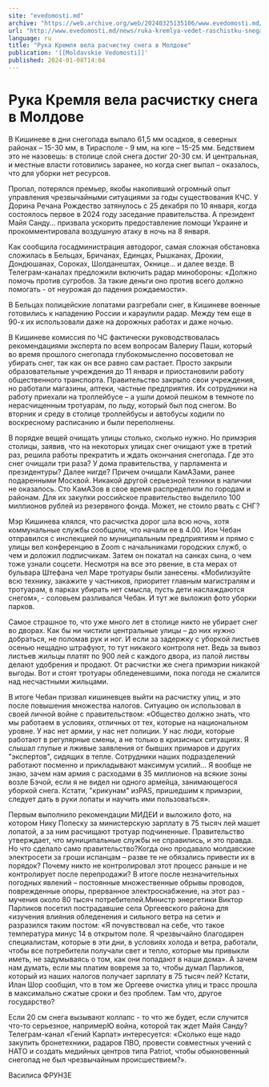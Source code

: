 ```yaml
---
site: "evedomosti.md"
archive: "https://web.archive.org/web/20240325135106/www.evedomosti.md/news/ruka-kremlya-vedet-raschistku-snega-v-moldove"
url: "http://www.evedomosti.md/news/ruka-kremlya-vedet-raschistku-snega-v-moldove"
language: ru
title: "Рука Кремля вела расчистку снега в Молдове"
publication: '[[Moldavskie Vedomosti]]'
published: 2024-01-08T14:04
---
```


# Рука Кремля вела расчистку снега в Молдове

В Кишиневе в дни снегопада выпало 61,5 мм осадков, в северных районах – 15-30 мм, в Тирасполе - 9 мм, на юге – 15-25 мм. Бедствием это не назовешь: в столице слой снега достиг 20-30 см. И центральная, и местные власти готовились заранее, но когда снег выпал – оказалось, что для уборки нет ресурсов.

Пропал, потерялся премьер, якобы накопивший огромный опыт управления чрезвычайными ситуациями за годы существования КЧС. У Дорина Речана Рождество затянулось с 25 декабря по 10 января, когда состоялось первое в 2024 году заседание правительства. А президент Майя Санду… призвала ускорить предоставление помощи Украине и прокомментировала воздушную атаку в ночь на 8 января.

Как сообщила госадминистрация автодорог, самая сложная обстановка сложилась в Бельцах, Бричанах, Единцах, Рышканах, Дрокии, Дондюшанах, Сороках, Шолданештах, Окнице... и далее везде. В Телеграм-каналах предложили включить радар минобороны: «Должно помочь против сугробов. За такие деньги оно против всего должно помогать - от неурожая до падения рождаемости».

В Бельцах полицейские лопатами разгребали снег, в Кишиневе военные готовились к нападению России и караулили радар. Между тем еще в 90-х их использовали даже на дорожных работах и даже ночью.

В Кишиневе комиссия по ЧС фактически руководствовалась рекомендациями эксперта по всем вопросам Валериу Паши, который во время прошлого снегопада глубокомысленно посоветовал не убирать снег, так как он все равно сам растает. Просто закрыли образовательные учреждения до 11 января и приостановили работу общественного транспорта. Правительство закрыло свои учреждения, но работали магазины, аптеки, частные предприятия. Их сотрудники на работу приехали на троллейбусе – а ушли домой пешком в темноте по нерасчищенным тротуарам, по льду, который был под снегом. Во вторник и среду в столице троллейбусы и автобусы ходили по воскресному расписанию и были переполнены.

В порядке вещей очищать улицы столько, сколько нужно. Но примэрия столицы, заявив, что на некоторых улицах снег очищают уже в третий раз, решила работы прекратить и ждать окончания снегопада. Где это снег очищали три раза? У дома правительства, у парламента и президентуры? Далее нигде? Причем очищали КамАЗами, ранее подаренными Москвой. Никакой другой серьезной техники в наличии не оказалось. Сто КамАЗов в свое время распределили по городам и районам. Для их закупки российское правительство выделило 100 миллионов рублей из резервного фонда. Может, не стоило рвать с СНГ?

Мэр Кишинева клялся, что расчистка дорог шла всю ночь, хотя коммунальные службы сообщили, что начали ее в 4.00. Ион Чебан отправился с инспекцией по муниципальным предприятиям и прямо с улицы вел конференцию в Zoom с начальниками городских служб, о чем и доложил подписчикам. Затем он покатал на санках сына, о чем тоже узнали соцсети. Несмотря на все это рвение, в ста мерах от бульвара Штефана чел Маре тротуары были занесены. «Мобилизуйте всю технику, закажите у частников, приоритет главным магистралям и тротуарам, в парках убирать нет смысла, пусть дети наслаждаются снегом», - соловьем разливался Чебан. И тут же выложил фото уборки парков.

Самое страшное то, что уже много лет в столице никто не убирает снег во дворах. Как бы ни чистили центральные улицы – до них нужно добраться, не поломав рук и ног. И если за задержку с уборкой листьев осенью нещадно штрафуют, то тут никакого контроля нет. Ведь за вывоз листьев жильцы платят по 900 лей с каждого двора, из палой листвы делают удобрения и продают. От расчистки же снега примэрии никакой выгоды. Вот и стоят тротуары обледеневшими, пока погода не сжалится над несчастными жильцами.

В итоге Чебан призвал кишиневцев выйти на расчистку улиц, и это после повышения множества налогов. Ситуацию он использовал в своей личной войне с правительством: «Общество должно знать, что мы работаем в условиях, отличных от тех, которые на национальном уровне. У нас нет армии, у нас нет полиции. У нас люди, которые работают в регулярные смены, а не только в кризисных ситуациях. Я слышал глупые и лживые заявления от бывших примаров и других "экспертов", сидящих в тепле. Сотрудники наших подразделений работают посменно и прикладывают максимум усилий… Я вообще не знаю, зачем нам армия с расходами в 35 миллионов на всякие зоны возле Бэчой, если я не видел ни одного армейца, занимающегося уборкой снега. Кстати, "крикунам" изPAS, пришедшим к примэрии, следует дать в руки лопаты и научить ими пользоваться».

Первым выполнило рекомендации МИДЕИ и выложило фото, на котором Нику Попеску за министерскую зарплату в 75 тысяч лей машет лопатой, а за ним расчищают тротуар подчиненные. Правительство утверждает, что муниципальные службы не справились, и это правда. Но что сделало само правительство?Когда оно продавало молдавские электросети за гроши испанцам – разве те не обязались привести их в порядок? Почему никто не контролировал этот процесс раньше и не контролирует после перепродажи? В итоге после незначительных погодных явлений – постоянные множественные обрывы проводов, поврежденные опоры, прерванное электроснабжение, на этот раз - мучения около 80 тысяч потребителей.Министр энергетики Виктор Парликов посетил пострадавшие села Оргеевского района для «изучения влияния обледенения и сильного ветра на сети» и разразился таким постом: «Я почувствовал на себе, что такое температура минус 14 в открытом поле. Я чрезвычайно благодарен специалистам, которые в эти дни, в условиях холода и ветра, работали, чтобы все потребители получали свет и тепло, которые мы привыкли иметь, не задумываясь о том, как они попадают в наши дома». А зачем нам думать, если мы платим вовремя за то, чтобы думал Парликов, который из наших налогов получает зарплату в 75 тысяч лей? Кстати, Илан Шор сообщил, что в том же Оргееве очистка улиц и трасс прошла в максимально сжатые сроки и без проблем. Там что, другое государство?

Если 20 см снега вызывают коллапс - то что же будет, если случится что-то серьезное, напримерЮ война, которой так ждет Майя Санду? Телеграм-канал «Гений Карпат» интересуется: «Сколько еще надо закупить бронетехники, радаров ПВО, провести совместных учений с НАТО и создать медийных центров типа Patriot, чтобы обыкновенный снегопад не был чрезвычайным происшествием?».

Василиса ФРУНЗЕ